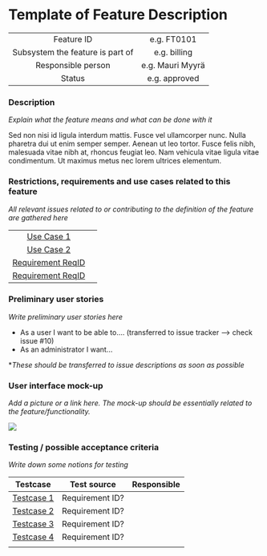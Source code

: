 # Template of Feature Description

| | |
|:-:|:-:|
| Feature ID | e.g. FT0101 |
| Subsystem the feature is part of | e.g. billing |
| Responsible person | e.g. Mauri Myyrä |
| Status | e.g. approved |

### Description

*Explain what the feature means and what can be done with it*

Sed non nisi id ligula interdum mattis. Fusce vel ullamcorper nunc. Nulla pharetra dui ut enim semper semper. 
Aenean ut leo tortor. Fusce felis nibh, malesuada vitae nibh at, rhoncus feugiat leo. Nam vehicula vitae ligula 
vitae condimentum. Ut maximus metus nec lorem ultrices elementum.


### Restrictions, requirements and use cases related to this feature

*All relevant issues related to or contributing to the definition of the feature are gathered here*

| | |
|:-:|:-:|
| [Use Case 1](template-usecase.md) | |
| [Use Case 2](template-usecase.md) | |
| [Requirement ReqID]() |  |
| [Requirement ReqID]() |  |

### Preliminary user stories

*Write preliminary user stories here*

* As a user I want to be able to.... (transferred to issue tracker --> check issue #10)
* As an administrator I want...

**These should be transferred to issue descriptions as soon as possible*


### User interface mock-up 

*Add a picture or a link here. The mock-up should be essentially related to the feature/functionality.*

![](https://openclipart.org/image/300px/svg_to_png/247488/1461589195.png)


### Testing / possible acceptance criteria

*Write down some notions for testing*

| Testcase   | Test source  | Responsible  |
|:-: | :-:|:-:|
| [Testcase 1](../50-Test-management/templates/test-case-template.md)  | Requirement ID?   |   |
| [Testcase 2](../50-Test-management/templates/test-case-template.md)  | Requirement ID?   |   |
| [Testcase 3](../50-Test-management/templates/test-case-template.md)  | Requirement ID?   |   |
| [Testcase 4](../50-Test-management/templates/test-case-template.md)  | Requirement ID?   |   |
| | |






